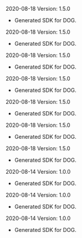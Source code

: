 2020-08-18 Version: 1.5.0
- Generated SDK for DOG.

2020-08-18 Version: 1.5.0
- Generated SDK for DOG.

2020-08-18 Version: 1.5.0
- Generated SDK for DOG.

2020-08-18 Version: 1.5.0
- Generated SDK for DOG.

2020-08-18 Version: 1.5.0
- Generated SDK for DOG.

2020-08-18 Version: 1.5.0
- Generated SDK for DOG.

2020-08-18 Version: 1.5.0
- Generated SDK for DOG.

2020-08-14 Version: 1.0.0
- Generated SDK for DOG.

2020-08-14 Version: 1.0.0
- Generated SDK for DOG.

2020-08-14 Version: 1.0.0
- Generated SDK for DOG.

